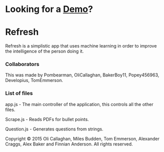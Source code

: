 # Looking for a [Demo](https://www.youtube.com/watch?v=qIvA6GbncBU)?

# Refresh

Refresh is a simplistic app that uses machine learning in order to improve the intelligence of the person doing it.

### Collaborators

This was made by Pombearman, OliCallaghan, BakerBoy11, Popey456963, Developius, TomEmmerson.

### List of files

app.js - The main controller of the application, this controls all the other files.

Scrape.js - Reads PDFs for bullet points.

Question.js - Generates questions from strings.

Copyright &copy; 2015 Oli Callaghan, Miles Budden, Tom Emmerson, Alexander Craggs, Alex Baker and Finnian Anderson.
All rights reserved.
